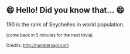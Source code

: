 ## :smile: Hello! Did you know that... :smile:
190 is the rank of Seychelles in world population.

<sup>(come back in 5 minutes for the next trivia)</sup>


<sup>Credits: http://numbersapi.com</sup>
